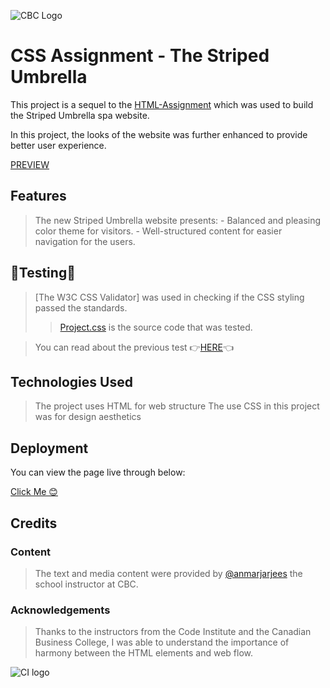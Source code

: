 ![CBC Logo](https://canadianbusinesscollege.com/wp-content/uploads/2020/09/CBC-New-Logo-Website.png)

# CSS Assignment - The Striped Umbrella

This project is a sequel to the [HTML-Assignment](https://kmadjei.github.io/HTML-assignment/) which was used to build the Striped Umbrella spa website.

In this project, the looks of the website was further enhanced to provide better user experience.

<a href="https://kmadjei.github.io/CSS-assignment/" target="_blank">PREVIEW</a>

## Features

> The new Striped Umbrella website presents:
    - Balanced and pleasing color theme for visitors.
    - Well-structured content for easier navigation for the users.

## 🥼Testing🧪

> [The W3C CSS Validator] was used in checking if the CSS styling passed the standards.
>> [Project.css](https://github.com/kmadjei/CSS-assignment/blob/main/css/project.css) is the source code that was tested.

> You can read about the previous test 👉[HERE](https://github.com/kmadjei/HTML-assignment/blob/main/README.md)👈

## Technologies Used

> The project uses HTML for web structure
> The use CSS in this project was  for design aesthetics

## Deployment

You can view the page live through below:

[Click Me 😊](https://kmadjei.github.io/CSS-assignment/)

## Credits

### Content
> The text and media content were provided by [@anmarjarjees](https://github.com/anmarjarjees) the school instructor at CBC.

### Acknowledgements

> Thanks to the instructors from the Code Institute and the Canadian Business College, I was able to understand the importance of harmony between the HTML elements and web flow.

![CI logo](https://codeinstitute.s3.amazonaws.com/fullstack/ci_logo_small.png)